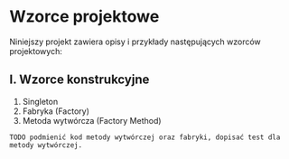 # Wzorce projektowe

Niniejszy projekt zawiera opisy i przykłady następujących wzorców projektowych:

## I. Wzorce konstrukcyjne

1. Singleton
2. Fabryka (Factory)
3. Metoda wytwórcza (Factory Method)

<!-- ## II.  -->

    TODO podmienić kod metody wytwórczej oraz fabryki, dopisać test dla metody wytwórczej.